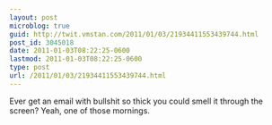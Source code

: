 ```yaml
---
layout: post
microblog: true
guid: http://twit.vmstan.com/2011/01/03/21934411553439744.html
post_id: 3045018
date: 2011-01-03T08:22:25-0600
lastmod: 2011-01-03T08:22:25-0600
type: post
url: /2011/01/03/21934411553439744.html
---
```

Ever get an email with bullshit so thick you could smell it through the screen? Yeah, one of those mornings.
